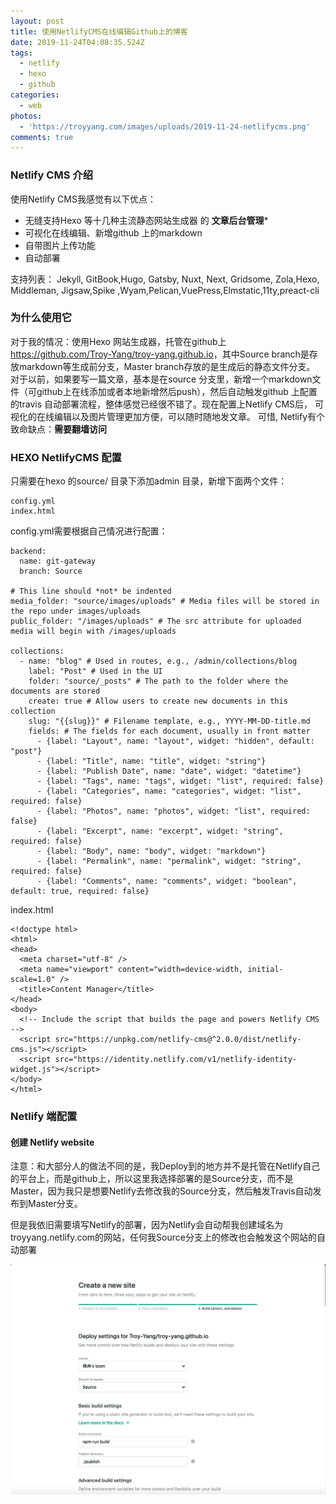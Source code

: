 ```yaml
---
layout: post
title: 使用NetlifyCMS在线编辑Github上的博客
date: 2019-11-24T04:08:35.524Z
tags:
  - netlify
  - hexo
  - github
categories:
  - web
photos:
  - 'https://troyyang.com/images/uploads/2019-11-24-netlifycms.png'
comments: true
---
```

### Netlify CMS 介绍

使用Netlify CMS我感觉有以下优点：

* 无缝支持Hexo 等十几种主流静态网站生成器 的 **文章后台管理***   
* 可视化在线编辑、新增github 上的markdown
* 自带图片上传功能
* 自动部署

支持列表：
Jekyll, GitBook,Hugo, Gatsby, Nuxt, Next, Gridsome, Zola,Hexo, Middleman, Jigsaw,Spike ,Wyam,Pelican,VuePress,Elmstatic,11ty,preact-cli

### 为什么使用它

对于我的情况：使用Hexo 网站生成器，托管在github上 <https://github.com/Troy-Yang/troy-yang.github.io>，其中Source branch是存放markdown等生成前分支，Master branch存放的是生成后的静态文件分支。
对于以前，如果要写一篇文章，基本是在source 分支里，新增一个markdown文件（可github上在线添加或者本地新增然后push），然后自动触发github 上配置的travis 自动部署流程，整体感觉已经很不错了。现在配置上Netlify CMS后， 可视化的在线编辑以及图片管理更加方便，可以随时随地发文章。
可惜, Netlify有个致命缺点：**需要翻墙访问**

### HEXO  NetlifyCMS 配置

只需要在hexo 的source/ 目录下添加admin 目录，新增下面两个文件：

```
config.yml
index.html
```

config.yml需要根据自己情况进行配置：

```
backend:
  name: git-gateway
  branch: Source

# This line should *not* be indented
media_folder: "source/images/uploads" # Media files will be stored in the repo under images/uploads
public_folder: "/images/uploads" # The src attribute for uploaded media will begin with /images/uploads

collections:
  - name: "blog" # Used in routes, e.g., /admin/collections/blog
    label: "Post" # Used in the UI
    folder: "source/_posts" # The path to the folder where the documents are stored
    create: true # Allow users to create new documents in this collection
    slug: "{{slug}}" # Filename template, e.g., YYYY-MM-DD-title.md
    fields: # The fields for each document, usually in front matter
      - {label: "Layout", name: "layout", widget: "hidden", default: "post"}
      - {label: "Title", name: "title", widget: "string"}
      - {label: "Publish Date", name: "date", widget: "datetime"}
      - {label: "Tags", name: "tags", widget: "list", required: false}
      - {label: "Categories", name: "categories", widget: "list", required: false}
      - {label: "Photos", name: "photos", widget: "list", required: false}
      - {label: "Excerpt", name: "excerpt", widget: "string", required: false}
      - {label: "Body", name: "body", widget: "markdown"}
      - {label: "Permalink", name: "permalink", widget: "string", required: false}
      - {label: "Comments", name: "comments", widget: "boolean", default: true, required: false}
```

index.html

```
<!doctype html>
<html>
<head>
  <meta charset="utf-8" />
  <meta name="viewport" content="width=device-width, initial-scale=1.0" />
  <title>Content Manager</title>
</head>
<body>
  <!-- Include the script that builds the page and powers Netlify CMS -->
  <script src="https://unpkg.com/netlify-cms@^2.0.0/dist/netlify-cms.js"></script>
  <script src="https://identity.netlify.com/v1/netlify-identity-widget.js"></script>
</body>
</html>
```

### Netlify 端配置

#### 创建 Netlify website

注意：和大部分人的做法不同的是，我Deploy到的地方并不是托管在Netlify自己的平台上，而是github上，所以这里我选择部署的是Source分支，而不是Master，因为我只是想要Netlify去修改我的Source分支，然后触发Travis自动发布到Master分支。

但是我依旧需要填写Netlify的部署，因为Netlify会自动帮我创建域名为troyyang.netlify.com的网站，任何我Source分支上的修改也会触发这个网站的自动部署



![](/images/uploads/2019-11-24-create-netlify-website.png)
